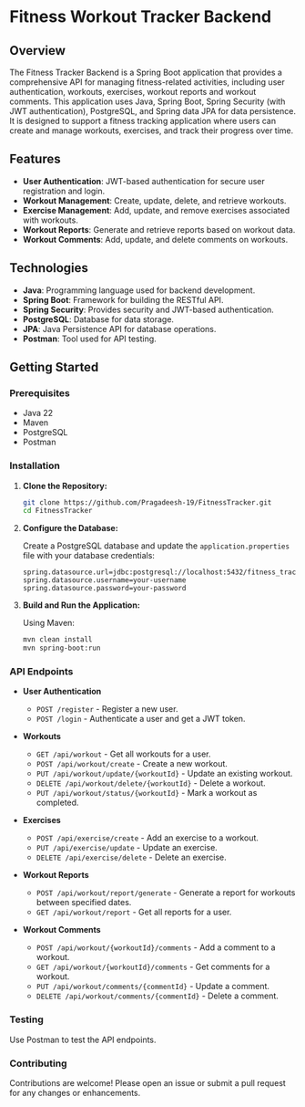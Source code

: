 # Fitness Workout Tracker Backend

## Overview

The Fitness Tracker Backend is a Spring Boot application that provides a comprehensive API for managing fitness-related activities, including user authentication, workouts, exercises, workout reports and workout comments. This application uses Java, Spring Boot, Spring Security (with JWT authentication), PostgreSQL, and Spring data JPA for data persistence. It is designed to support a fitness tracking application where users can create and manage workouts, exercises, and track their progress over time.

## Features

- **User Authentication**: JWT-based authentication for secure user registration and login.
- **Workout Management**: Create, update, delete, and retrieve workouts.
- **Exercise Management**: Add, update, and remove exercises associated with workouts.
- **Workout Reports**: Generate and retrieve reports based on workout data.
- **Workout Comments**: Add, update, and delete comments on workouts.

## Technologies

- **Java**: Programming language used for backend development.
- **Spring Boot**: Framework for building the RESTful API.
- **Spring Security**: Provides security and JWT-based authentication.
- **PostgreSQL**: Database for data storage.
- **JPA**: Java Persistence API for database operations.
- **Postman**: Tool used for API testing.

## Getting Started

### Prerequisites

- Java 22
- Maven
- PostgreSQL
- Postman

### Installation

1. **Clone the Repository:**

    ```bash
    git clone https://github.com/Pragadeesh-19/FitnessTracker.git
    cd FitnessTracker
    ```

2. **Configure the Database:**

    Create a PostgreSQL database and update the `application.properties` file with your database credentials:

    ```properties
    spring.datasource.url=jdbc:postgresql://localhost:5432/fitness_tracker
    spring.datasource.username=your-username
    spring.datasource.password=your-password
    ```

3. **Build and Run the Application:**

    Using Maven:

    ```bash
    mvn clean install
    mvn spring-boot:run
    ```

### API Endpoints

- **User Authentication**
  - `POST /register` - Register a new user.
  - `POST /login` - Authenticate a user and get a JWT token.

- **Workouts**
  - `GET /api/workout` - Get all workouts for a user.
  - `POST /api/workout/create` - Create a new workout.
  - `PUT /api/workout/update/{workoutId}` - Update an existing workout.
  - `DELETE /api/workout/delete/{workoutId}` - Delete a workout.
  - `PUT /api/workout/status/{workoutId}` - Mark a workout as completed.

- **Exercises**
  - `POST /api/exercise/create` - Add an exercise to a workout.
  - `PUT /api/exercise/update` - Update an exercise.
  - `DELETE /api/exercise/delete` - Delete an exercise.

- **Workout Reports**
  - `POST /api/workout/report/generate` - Generate a report for workouts between specified dates.
  - `GET /api/workout/report` - Get all reports for a user.

- **Workout Comments**
  - `POST /api/workout/{workoutId}/comments` - Add a comment to a workout.
  - `GET /api/workout/{workoutId}/comments` - Get comments for a workout.
  - `PUT /api/workout/comments/{commentId}` - Update a comment.
  - `DELETE /api/workout/comments/{commentId}` - Delete a comment.

### Testing

Use Postman to test the API endpoints.

### Contributing

Contributions are welcome! Please open an issue or submit a pull request for any changes or enhancements.

